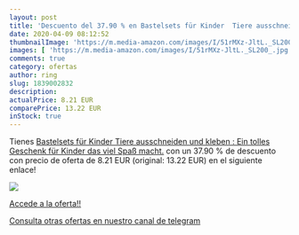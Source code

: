 ```yaml
---
layout: post
title: 'Descuento del 37.90 % en Bastelsets für Kinder  Tiere ausschneide'
date: 2020-04-09 08:12:52
thumbnailImage: 'https://m.media-amazon.com/images/I/51rMXz-JltL._SL200_.jpg'
images: [ 'https://m.media-amazon.com/images/I/51rMXz-JltL._SL200_.jpg' ]
comments: true
category: ofertas
author: ring
slug: 1839002832
description:
actualPrice: 8.21 EUR
comparePrice: 13.22 EUR
inStock: true
---
```


Tienes [Bastelsets für Kinder  Tiere ausschneiden und kleben : Ein tolles Geschenk für Kinder  das viel Spaß macht.](https://www.amazon.com/dp/1839002832/?tag=redken08-20) con un 37.90 % de descuento con precio de oferta de 8.21 EUR (original: 13.22 EUR) en el siguiente enlace!

[![](https://m.media-amazon.com/images/I/51rMXz-JltL._SL200_.jpg)](https://www.amazon.com/dp/1839002832/?tag=redken08-20)

[Accede a la oferta!!](https://www.amazon.com/dp/1839002832/?tag=redken08-20)

[Consulta otras ofertas en nuestro canal de telegram](https://t.me/s/ofertas25)
